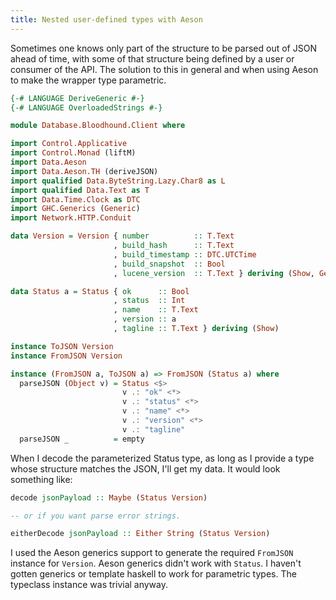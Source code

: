 ```yaml
---
title: Nested user-defined types with Aeson
---
```


Sometimes one knows only part of the structure to be parsed out of JSON ahead of time, with some of that structure being defined by a user or consumer of the API. The solution to this in general and when using Aeson to make the wrapper type parametric.

``` haskell
{-# LANGUAGE DeriveGeneric #-}
{-# LANGUAGE OverloadedStrings #-}

module Database.Bloodhound.Client where

import Control.Applicative
import Control.Monad (liftM)
import Data.Aeson
import Data.Aeson.TH (deriveJSON)
import qualified Data.ByteString.Lazy.Char8 as L
import qualified Data.Text as T
import Data.Time.Clock as DTC
import GHC.Generics (Generic)
import Network.HTTP.Conduit

data Version = Version { number          :: T.Text
                       , build_hash      :: T.Text
                       , build_timestamp :: DTC.UTCTime
                       , build_snapshot  :: Bool
                       , lucene_version  :: T.Text } deriving (Show, Generic)

data Status a = Status { ok      :: Bool
                       , status  :: Int
                       , name    :: T.Text
                       , version :: a
                       , tagline :: T.Text } deriving (Show)

instance ToJSON Version
instance FromJSON Version

instance (FromJSON a, ToJSON a) => FromJSON (Status a) where
  parseJSON (Object v) = Status <$>
                         v .: "ok" <*>
                         v .: "status" <*>
                         v .: "name" <*>
                         v .: "version" <*>
                         v .: "tagline"
  parseJSON _          = empty
```

When I decode the parameterized Status type, as long as I provide a type whose structure matches the JSON, I'll get my data. It would look something like:

``` haskell
decode jsonPayload :: Maybe (Status Version)

-- or if you want parse error strings.

eitherDecode jsonPayload :: Either String (Status Version)
```

I used the Aeson generics support to generate the required `FromJSON` instance for `Version`. Aeson generics didn't work with `Status`. I haven't gotten generics or template haskell to work for parametric types. The typeclass instance was trivial anyway.
